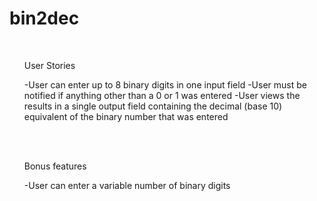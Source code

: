 # bin2dec
<br><ul>User Stories</ul>
<ol>
 -User can enter up to 8 binary digits in one input field
 -User must be notified if anything other than a 0 or 1 was entered
 -User views the results in a single output field containing the decimal (base 10) equivalent of the binary number that was entered
 </ol>
 </br>
<br>
<ul>Bonus features</ul>
<ol>
 -User can enter a variable number of binary digits
 </ol>
